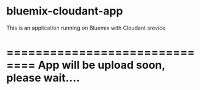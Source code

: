 bluemix-cloudant-app
====================

This is an application running on Bluemix with Cloudant srevice


==============================
App will be upload soon, please wait....
================================
